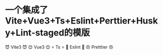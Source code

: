 <h1>一个集成了Vite+Vue3+Ts+Eslint+Perttier+Husky+Lint-staged的模版</h1>
😈 Vite3 😈
😊️ Vue3  😊️
⭐  Ts     ⭐
👑 Eslint  👑
😠 Pretttier 😠

